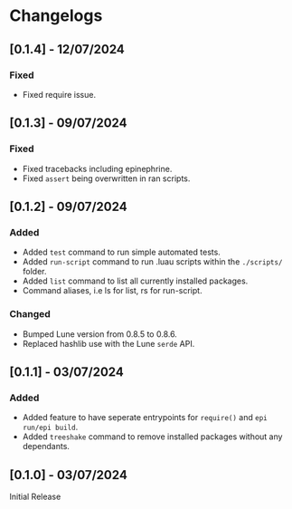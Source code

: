# Changelogs

## [0.1.4] - 12/07/2024

### Fixed

- Fixed require issue.

## [0.1.3] - 09/07/2024

### Fixed

- Fixed tracebacks including epinephrine.
- Fixed `assert` being overwritten in ran scripts.

## [0.1.2] - 09/07/2024

### Added

- Added `test` command to run simple automated tests.
- Added `run-script` command to run .luau scripts within the `./scripts/` folder.
- Added `list` command to list all currently installed packages.
- Command aliases, i.e ls for list, rs for run-script.

### Changed

- Bumped Lune version from 0.8.5 to 0.8.6.
- Replaced hashlib use with the Lune `serde` API.

## [0.1.1] - 03/07/2024

### Added

- Added feature to have seperate entrypoints for `require()` and `epi run/epi build`.
- Added `treeshake` command to remove installed packages without any dependants.

## [0.1.0] - 03/07/2024

Initial Release
